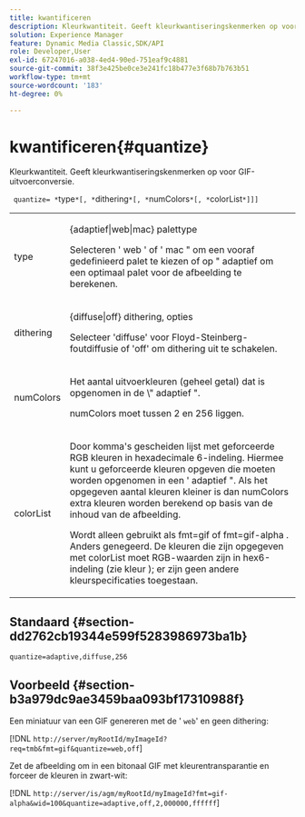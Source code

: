 ```yaml
---
title: kwantificeren
description: Kleurkwantiteit. Geeft kleurkwantiseringskenmerken op voor GIF-uitvoerconversie.
solution: Experience Manager
feature: Dynamic Media Classic,SDK/API
role: Developer,User
exl-id: 67247016-a038-4ed4-90ed-751eaf9c4881
source-git-commit: 38f3e425be0ce3e241fc18b477e3f68b7b763b51
workflow-type: tm+mt
source-wordcount: '183'
ht-degree: 0%

---
```


# kwantificeren{#quantize}

Kleurkwantiteit. Geeft kleurkwantiseringskenmerken op voor GIF-uitvoerconversie.

` quantize= *`type`*[, *`dithering`*[, *`numColors`*[, *`colorList`*]]]`

<table id="simpletable_6BF155FCB8224E7EBFC8D8375AD26A71"> 
 <tr class="strow"> 
  <td class="stentry"> <p> <span class="codeph"> <span class="varname"> type </span> </span> </p> </td> 
  <td class="stentry"> <p> <span class="codeph"> {adaptief|web|mac} </span> palettype </p> <p>Selecteren ' <span class="codeph"> web </span>' of ' <span class="codeph"> mac </span>" om een vooraf gedefinieerd palet te kiezen of op " <span class="codeph"> adaptief </span>om een optimaal palet voor de afbeelding te berekenen. </p> </td> 
 </tr> 
 <tr class="strow"> 
  <td class="stentry"> <p> <span class="codeph"> <span class="varname"> dithering </span> </span> </p> </td> 
  <td class="stentry"> <p> <span class="codeph"> {diffuse|off} </span> dithering, opties </p> <p>Selecteer 'diffuse' voor Floyd-Steinberg-foutdiffusie of 'off' om dithering uit te schakelen. </p> </td> 
 </tr> 
 <tr class="strow"> 
  <td class="stentry"> <p> <span class="codeph"> <span class="varname"> numColors </span> </span> </p> </td> 
  <td class="stentry"> <p>Het aantal uitvoerkleuren (geheel getal) dat is opgenomen in de \" <span class="codeph"> adaptief </span>". </p> <p> <span class="codeph"> <span class="varname"> numColors </span> </span> moet tussen 2 en 256 liggen. </p> </td> 
 </tr> 
 <tr class="strow"> 
  <td class="stentry"> <p> <span class="codeph"> <span class="varname"> colorList </span> </span> </p> </td> 
  <td class="stentry"> <p>Door komma's gescheiden lijst met geforceerde RGB kleuren in hexadecimale 6-indeling. Hiermee kunt u geforceerde kleuren opgeven die moeten worden opgenomen in een ' <span class="codeph"> adaptief </span>". Als het opgegeven aantal kleuren kleiner is dan <span class="codeph"> numColors </span>extra kleuren worden berekend op basis van de inhoud van de afbeelding. </p> <p>Wordt alleen gebruikt als <span class="codeph"> fmt=gif </span> of <span class="codeph"> fmt=gif-alpha </span>. Anders genegeerd. De kleuren die zijn opgegeven met <span class="codeph"> <span class="varname"> colorList </span> </span> moet RGB-waarden zijn in hex6-indeling (zie <span class="codeph"> kleur </span>); er zijn geen andere kleurspecificaties toegestaan. </p> </td> 
 </tr> 
</table>

## Standaard {#section-dd2762cb19344e599f5283986973ba1b}

`quantize=adaptive,diffuse,256`

## Voorbeeld {#section-b3a979dc9ae3459baa093bf17310988f}

Een miniatuur van een GIF genereren met de &#39; `web`&#39; en geen dithering:

[!DNL `http://server/myRootId/myImageId?req=tmb&fmt=gif&quantize=web,off`]

Zet de afbeelding om in een bitonaal GIF met kleurentransparantie en forceer de kleuren in zwart-wit:

[!DNL `http://server/is/agm/myRootId/myImageId?fmt=gif-alpha&wid=100&quantize=adaptive,off,2,000000,ffffff`]
